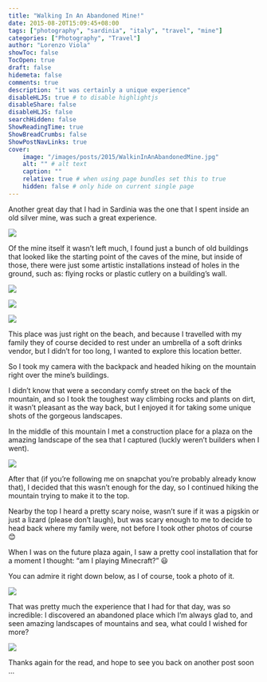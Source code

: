```yaml
---
title: "Walking In An Abandoned Mine!"
date: 2015-08-20T15:09:45+08:00
tags: ["photography", "sardinia", "italy", "travel", "mine"]
categories: ["Photography", "Travel"]
author: "Lorenzo Viola"
showToc: false
TocOpen: true
draft: false
hidemeta: false
comments: true
description: "it was certainly a unique experience"
disableHLJS: true # to disable highlightjs
disableShare: false
disableHLJS: false
searchHidden: false
ShowReadingTime: true
ShowBreadCrumbs: false
ShowPostNavLinks: true
cover:
    image: "/images/posts/2015/WalkinInAnAbandonedMine.jpg"
    alt: "" # alt text
    caption: ""
    relative: true # when using page bundles set this to true
    hidden: false # only hide on current single page
---
```

Another great day that I had in Sardinia was the one that I spent inside an old silver mine, was such a great experience.

![](/images/posts/2015/WalkinInAnAbandonedMine2.jpg#center)

Of the mine itself it wasn’t left much, I found just a bunch of old buildings that looked like the starting point of the caves of the mine, but inside of those, there were just some artistic installations instead of holes in the ground, such as: flying rocks or plastic cutlery on a building’s wall.

![](/images/posts/2015/WalkinInAnAbandonedMine3.jpg#center)


![](/images/posts/2015/WalkinInAnAbandonedMine4.jpg#center)


![](/images/posts/2015/WalkinInAnAbandonedMine5.jpg#center)

This place was just right on the beach, and because I travelled with my family they of course decided to rest under an umbrella of a soft drinks vendor, but I didn’t for too long, I wanted to explore this location better.

So I took my camera with the backpack and headed hiking on the mountain right over the mine’s buildings.

I didn’t know that were a secondary comfy street on the back of the mountain, and so I took the toughest way climbing rocks and plants on dirt, it wasn’t pleasant as the way back, but I enjoyed it for taking some unique shots of the gorgeous landscapes.

In the middle of this mountain I met a construction place for a plaza on the amazing landscape of the sea that I captured (luckly weren’t builders when I went).

![](/images/posts/2015/WalkinInAnAbandonedMine6.jpg#center)

After that (if you’re following me on snapchat you’re probably already know that), I decided that this wasn’t enough for the day, so I continued hiking the mountain trying to make it to the top.

Nearby the top I heard a pretty scary noise, wasn’t sure if it was a pigskin or just a lizard (please don’t laugh), but was scary enough to me to decide to head back where my family were, not before I took other photos of course 😊

When I was on the future plaza again, I saw a pretty cool installation that for a moment I thought: “am I playing Minecraft?” 😃 

You can admire it right down below, as I of course, took a photo of it.

![](/images/posts/2015/WalkinInAnAbandonedMine7.jpg#center)

That was pretty much the experience that I had for that day, was so incredible: I discovered an abandoned place which I’m always glad to, and seen amazing landscapes of mountains and sea, what could I wished for more?

![](/images/posts/2015/WalkinInAnAbandonedMine8.jpg#center)

Thanks again for the read, and hope to see you back on another post soon …
